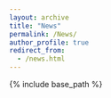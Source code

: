 ```yaml
---
layout: archive
title: "News"
permalink: /News/
author_profile: true
redirect_from:
  - /news.html
---
```


{% include base_path %}
